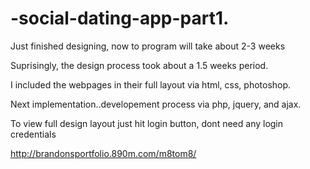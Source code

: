 # -social-dating-app-part1.
Just finished designing, now to program will take about 2-3 weeks

Suprisingly, the design process took about a 1.5 weeks period. 

I included the webpages in their full layout via html, css, photoshop.

Next implementation..developement process via php, jquery, and ajax. 

To view full design layout just hit login button, dont need any login credentials 

 http://brandonsportfolio.890m.com/m8tom8/
